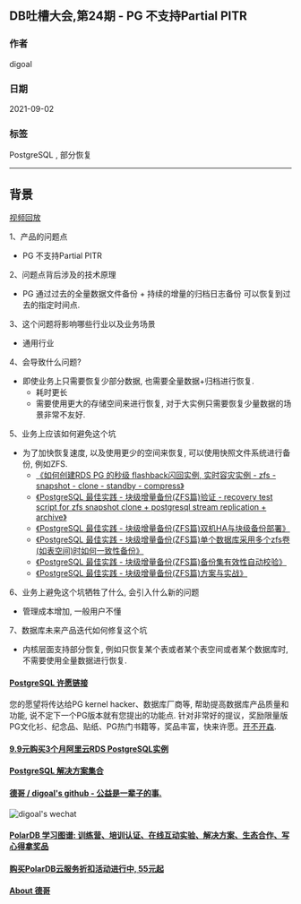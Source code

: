 ## DB吐槽大会,第24期 - PG 不支持Partial PITR  
  
### 作者  
digoal  
  
### 日期  
2021-09-02  
  
### 标签  
PostgreSQL , 部分恢复   
  
----  
  
## 背景  
[视频回放](https://www.bilibili.com/video/BV1gU4y1P7z9/)  
  
1、产品的问题点  
- PG 不支持Partial PITR  
  
2、问题点背后涉及的技术原理  
- PG 通过过去的全量数据文件备份 + 持续的增量的归档日志备份 可以恢复到过去的指定时间点.  
  
3、这个问题将影响哪些行业以及业务场景  
- 通用行业  
  
4、会导致什么问题?  
- 即使业务上只需要恢复少部分数据, 也需要全量数据+归档进行恢复.   
    - 耗时更长  
    - 需要使用更大的存储空间来进行恢复, 对于大实例只需要恢复少量数据的场景非常不友好.   
  
5、业务上应该如何避免这个坑  
- 为了加快恢复速度, 以及使用更少的空间来恢复, 可以使用快照文件系统进行备份, 例如ZFS.   
    - [《如何创建RDS PG 的秒级 flashback闪回实例, 实时容灾实例 - zfs - snapshot - clone - standby - compress》](../202003/20200321_02.md)    
    - [《PostgreSQL 最佳实践 - 块级增量备份(ZFS篇)验证 - recovery test script for zfs snapshot clone + postgresql stream replication + archive》](../201608/20160823_09.md)    
    - [《PostgreSQL 最佳实践 - 块级增量备份(ZFS篇)双机HA与块级备份部署》](../201608/20160823_08.md)    
    - [《PostgreSQL 最佳实践 - 块级增量备份(ZFS篇)单个数据库采用多个zfs卷(如表空间)时如何一致性备份》](../201608/20160823_07.md)    
    - [《PostgreSQL 最佳实践 - 块级增量备份(ZFS篇)备份集有效性自动校验》](../201608/20160823_06.md)    
    - [《PostgreSQL 最佳实践 - 块级增量备份(ZFS篇)方案与实战》](../201608/20160823_05.md)    
  
6、业务上避免这个坑牺牲了什么, 会引入什么新的问题  
- 管理成本增加, 一般用户不懂  
  
7、数据库未来产品迭代如何修复这个坑  
- 内核层面支持部分恢复, 例如只恢复某个表或者某个表空间或者某个数据库时, 不需要使用全量数据进行恢复.   
    
  
#### [PostgreSQL 许愿链接](https://github.com/digoal/blog/issues/76 "269ac3d1c492e938c0191101c7238216")
您的愿望将传达给PG kernel hacker、数据库厂商等, 帮助提高数据库产品质量和功能, 说不定下一个PG版本就有您提出的功能点. 针对非常好的提议，奖励限量版PG文化衫、纪念品、贴纸、PG热门书籍等，奖品丰富，快来许愿。[开不开森](https://github.com/digoal/blog/issues/76 "269ac3d1c492e938c0191101c7238216").  
  
  
#### [9.9元购买3个月阿里云RDS PostgreSQL实例](https://www.aliyun.com/database/postgresqlactivity "57258f76c37864c6e6d23383d05714ea")
  
  
#### [PostgreSQL 解决方案集合](https://yq.aliyun.com/topic/118 "40cff096e9ed7122c512b35d8561d9c8")
  
  
#### [德哥 / digoal's github - 公益是一辈子的事.](https://github.com/digoal/blog/blob/master/README.md "22709685feb7cab07d30f30387f0a9ae")
  
  
![digoal's wechat](../pic/digoal_weixin.jpg "f7ad92eeba24523fd47a6e1a0e691b59")
  
  
#### [PolarDB 学习图谱: 训练营、培训认证、在线互动实验、解决方案、生态合作、写心得拿奖品](https://www.aliyun.com/database/openpolardb/activity "8642f60e04ed0c814bf9cb9677976bd4")
  
  
#### [购买PolarDB云服务折扣活动进行中, 55元起](https://www.aliyun.com/activity/new/polardb-yunparter?userCode=bsb3t4al "e0495c413bedacabb75ff1e880be465a")
  
  
#### [About 德哥](https://github.com/digoal/blog/blob/master/me/readme.md "a37735981e7704886ffd590565582dd0")
  

